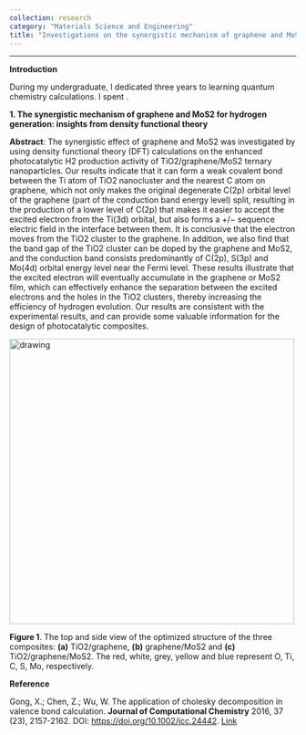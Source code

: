 ```yaml
---
collection: research
category: "Materials Science and Engineering"
title: "Investigations on the synergistic mechanism of graphene and MoS2 for hydrogen generation (2013.9-2014.7)"
---
```


<!-- main body -->
------------------

**Introduction**

During my undergraduate, I dedicated three years to learning quantum chemistry calculations. I spent .

**1. The synergistic mechanism of graphene and MoS2 for hydrogen generation: insights from density functional theory**

**Abstract**: The synergistic effect of graphene and MoS2 was investigated by using density functional theory (DFT) calculations on the enhanced photocatalytic H2 production activity of TiO2/graphene/MoS2 ternary nanoparticles. Our results indicate that it can form a weak covalent bond between the Ti atom of TiO2 nanocluster and the nearest C atom on graphene, which not only makes the original degenerate C(2p) orbital level of the graphene (part of the conduction band energy level) split, resulting in the production of a lower level of C(2p) that makes it easier to accept the excited electron from the Ti(3d) orbital, but also forms a +/− sequence electric field in the interface between them. It is conclusive that the electron moves from the TiO2 cluster to the graphene. In addition, we also find that the band gap of the TiO2 cluster can be doped by the graphene and MoS2, and the conduction band consists predominantly of C(2p), S(3p) and Mo(4d) orbital energy level near the Fermi level. These results illustrate that the excited electron will eventually accumulate in the graphene or MoS2 film, which can effectively enhance the separation between the excited electrons and the holes in the TiO2 clusters, thereby increasing the efficiency of hydrogen evolution. Our results are consistent with the experimental results, and can provide some valuable information for the design of photocatalytic composites.

<img src='https://pubs.rsc.org/image/article/2015/CP/c5cp00011d/c5cp00011d-f1.gif' alt='drawing' width='500'/>

**Figure 1**. The top and side view of the optimized structure of the three composites: **(a)** TiO2/graphene, **(b)** graphene/MoS2 and **(c)** TiO2/graphene/MoS2. The red, white, grey, yellow and blue represent O, Ti, C, S, Mo, respectively.

**Reference**

Gong, X.; Chen, Z.; Wu, W. The application of cholesky decomposition in valence bond calculation. **Journal of Computational Chemistry** 2016, 37 (23), 2157-2162. DOI: https://doi.org/10.1002/jcc.24442. [Link](https://doi.org/10.1002/jcc.24442)


